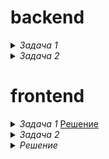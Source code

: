 # backend

<details>
    <summary>
        <i> Задача 1 </i>
    </summary>
    <p>
        Your goal is to make that 6 qu kata from codewars. You should write function balance using all you know about PHP 7 best practices and PSRs. Result should be published on github.
    </p>
    <p>
        Each exclamation mark weight is 2; Each question mark weight is 3. Put two string left and right to the balance, Are they balanced?
        If the left side is more heavy, return "Left"; If the right side is more heavy, return "Right"; If they are balanced, return "Balance". 
    </p>
    <p>
        Examples:
        balance("!!","??") === "Right"
        balance("!??","?!!") === "Left"
        balance("!?!!","?!?") === "Left"
        balance("!!???!????","??!!?!!!!!!!") === "Balance"
    </p>
</details>


<details>
    <summary>
        <i> Задача 2 </i>
    </summary>
    <p>
        Описание предметной области - делаем простой телефонный справочник на Laravel.
        Карточка пользователя состоит из: 
            фамилии, имени, отчества, даты последнего редактирования и 
            телефонов (от 0 до бесконечности). 
            Телефоны должны валидироваться, для простоты, пусть состоят только из цифр.
    </p>
    <p>
        Требуется спроектировать продукт, реализовать его на laravel, предоставить:
        SQL код создания базы со связями между таблицами, если есть и добавлением демо данных - несколько пользователей с несколькими телефонами.
        Код модели (моделей) с валидацией, учесть момент, что при удалении человека, должны удаляться все его телефоны, а при обновлении - автоматически меняться дата последнего обновления
        Код контроллера, который обеспечивает REST API для работы с таким справочником, для простоты, без проверки прав. 
    </p>
    <p>
        Код можно разместить на github. Нет необходимости предоставлять рабочий проект, достаточно трёх файлов: модель, контроллер и SQL. Запускать код не будем - только смотреть на него.
    </p>
</details>

# frontend
<details>
    <summary>
        <i> Задача 1 </i>
        <a href="https://codepen.io/demoneno4ec/pen/eYzxyML">Решение</a>
    </summary>
    <p>
        Необходимо сделать виджет (vue-js компонент), отображающий точное текущее время 
        с переключением между двумя часовыми поясами: Москва и Нью-Йорк.
    </p>
    <p>
        Условия:
        Изначально получать время нужно по апи с какого-нибудь сервера точного времени.
        Две кнопки, переключающие часовые пояса, с отображением активности кнопок.
        Время в формате HH:mm:ss.
    </p>
    <p>
        Выложить виджет на какой-нибудь онлайн-платформе, типа jsfiddle, codepen.
    </p>
</details>
 

<details>
    <summary>
        <i> Задача 2 </i>
    </summary>
    <p>
        Откройте главную страницу сайта https://www.4dk.ru. 
        Используя любые известные вам инструменты опишите 2-3 направления, 
        как бы вы решали задачу, сформулированную как 
        «Необходимо увеличить производительность главной страницы сайта, 
        сократить время ожидания пользователя, открывающего главную страницу»
    </p>
    <p>   
        Условия:
        Так как вы не видите кода, в данной задаче имеются в виду общие принципы оптимизации 
        и умение искать узкие места при помощи известных вам инструментов. 
        В качестве решения надо предоставить 1 - 2 абзаца текста с описанием подходов, 
        использованных инструментов и затраченного на анализ времени.
    </p>
</details>
<details>
    <summary>
        <i> Решение </i>
    </summary>
    <p>
        1. https://www.4dk.ru/files/214153/file.jpg 
         - не сжатаяверсия картинки, загружается при посещении страницы, хотя ее нет во viewport
         - lazyload должно решить подгрузку изображения, по мере попадания изображения во viewport, 
            исходя из того что lazyload подключен, видимо не до конца настроен        
        2. owlCarousel - deprecated написано в исходниках, рекомендуют, так же как и я заменить на tiny.slider
         - https://github.com/OwlCarousel2/OwlCarousel2
        3. Подключение веб сокета, после отдачи дома клиенту.
    </p>
    <p>
        Вопрос о чистоте кода, косвенно касается задачи, но все же.
        1. Формы, без уникального id
        2. Не убраные console.log в коде.
        3. Битый css код
    </p>
</details>